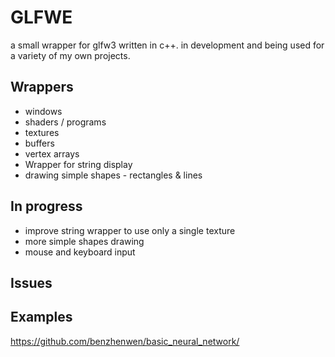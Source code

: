 # GLFWE

a small wrapper for glfw3 written in c++. in development and being used for a variety of my own projects.

## Wrappers
- windows
- shaders / programs
- textures
- buffers
- vertex arrays
- Wrapper for string display
- drawing simple shapes - rectangles & lines

## In progress
- improve string wrapper to use only a single texture
- more simple shapes drawing
- mouse and keyboard input

## Issues

## Examples
https://github.com/benzhenwen/basic_neural_network/
